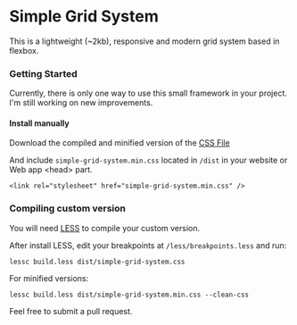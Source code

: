 # Simple Grid System
This is a lightweight (~2kb), responsive and modern grid system based in flexbox.

### Getting Started

Currently, there is only one way to use this small framework in your project. I'm still working on new improvements.

#### Install manually
Download the compiled and minified version of the [CSS File](https://github.com/rafaelcmrj/simple-grid-system/tree/master/dist/)

And include `simple-grid-system.min.css` located in `/dist` in your website or Web app &lt;head&gt; part.

`<link rel="stylesheet" href="simple-grid-system.min.css" />`

### Compiling custom version

You will need [LESS](http://lesscss.org/) to compile your custom version.

After install LESS, edit your breakpoints at `/less/breakpoints.less` and run:

```
lessc build.less dist/simple-grid-system.css
```

For minified versions:
```
lessc build.less dist/simple-grid-system.min.css --clean-css
```

Feel free to submit a pull request.